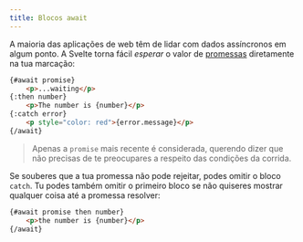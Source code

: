 ```yaml
---
title: Blocos await
---
```


A maioria das aplicações de web têm de lidar com dados assíncronos em algum ponto. A Svelte torna fácil *esperar* o valor de [promessas](https://developer.mozilla.org/en-US/docs/Web/JavaScript/Guide/Using_promises) diretamente na tua marcação:

```html
{#await promise}
	<p>...waiting</p>
{:then number}
	<p>The number is {number}</p>
{:catch error}
	<p style="color: red">{error.message}</p>
{/await}
```

> Apenas a `promise` mais recente é considerada, querendo dizer que não precisas de te preocupares a respeito das condições da corrida.

Se souberes que a tua promessa não pode rejeitar, podes omitir o bloco `catch`. Tu podes também omitir o primeiro bloco se não quiseres mostrar qualquer coisa até a promessa resolver:

```html
{#await promise then number}
	<p>the number is {number}</p>
{/await}
```
